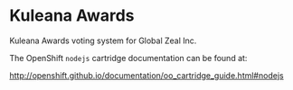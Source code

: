 # Kuleana Awards

Kuleana Awards voting system for Global Zeal Inc.





The OpenShift `nodejs` cartridge documentation can be found at:

http://openshift.github.io/documentation/oo_cartridge_guide.html#nodejs
